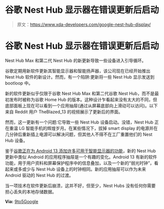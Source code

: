 # 谷歌 Nest Hub 显示器在错误更新后启动

> 原文：<https://www.xda-developers.com/google-nest-hub-display/>

# 谷歌 Nest Hub 显示器在错误更新后启动

Nest Hub Max 和第二代 Nest Hub 的新更新导致一些设备进入引导循环。

谷歌定期用新软件更新其智能显示器和智能扬声器，该公司现在已经开始推出 Nest Hub 软件的新设计。然而，有一个陷阱:更新将一些 Nest Hub 显示发送到 bootloop 中。

新的软件更新似乎仅限于谷歌 Nest Hub Max 和第二代谷歌 Nest Hub，而不是最初发布时被称为谷歌 Home Hub 的版本。这种设计乍看起来没有太大的不同，但底部面板上现在可以看到一个应用抽屉(通过从屏幕底部向上滑动可以访问)。以下来自 Reddit 用户 TheBlazed_13 的视频展示了更新后的界面。

然而，这一更新有一个问题:它导致一些 Nest Hub 设备启动。没错，Nest Hub 正在重温 LG 智能手机的辉煌岁月。在某些情况下，拔掉 smart display 的电源并在几分钟后重新插上电源可以解决问题，但其他人不得不在工厂重置他们的 Nest Hub 设备。

鉴于[谷歌正在为 Android 13 添加许多可用于智能显示器的功能](https://www.xda-developers.com/android-13-smart-display-features-report/)，新的 Nest Hub 更新中类似 Android 的应用程序抽屉是一个有趣的变化。Android 13 有新的软件功能，用于用户资料和屏幕保护程序中的信息叠加，以及一个新的“弱光时钟”，看起来或多或少与 Nest Hub 设备上的时钟相同。新的应用抽屉可以作为未来 Android 驱动的 Nest Hub 的过渡。

当一项技术在软件更新后崩溃，这并不好，但至少，Nest Hubs 没有任何你需要担心丢失的本地存储数据。

**Via:** [9to5Google](https://9to5google.com/2022/03/29/nest-hub-redesign-bootloop/)